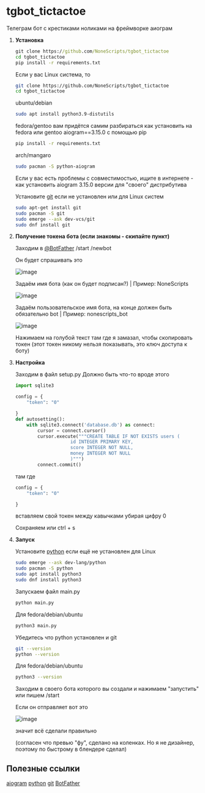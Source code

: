 # tgbot_tictactoe
Телеграм бот с крестиками ноликами на фреймворке аиограм

1. <b>Установка</b>
   ```cmd
   git clone https://github.com/NoneScripts/tgbot_tictactoe
   cd tgbot_tictactoe
   pip install -r requirements.txt
   ```
   Если у вас Linux система, то
   ```zsh
   git clone https://github.com/NoneScripts/tgbot_tictactoe
   cd tgbot_tictactoe
   ```
   ubuntu/debian
   ```zsh
   sudo apt install python3.9-distutils
   ```
   fedora/gentoo вам придётся самим разбираться как установить на fedora или gentoo aiogram==3.15.0 с помощью pip
   ```zsh
   pip install -r requirements.txt
   ```
   
   arch/mangaro
   ```zsh
   sudo pacman -S python-aiogram
   ```
   Если у вас есть проблемы с совместимостью, ищите в интернете - как установить aiogram 3.15.0 версии для "своего" дистрибутива
   
   Установите [git](https://git-scm.com/downloads) если не установлен
   или для Linux систем
   ```zsh
   sudo apt-get install git
   sudo pacman -S git
   sudo emerge --ask dev-vcs/git
   sudo dnf install git
   ```
   
   
2. <b>Получение токена бота (если знакомы - скипайте пункт)</b>

     Заходим в [@BotFather](https://t.me/BotFather)
     /start
     /newbot
     
     Он будет спрашивать это
     
     ![image](https://github.com/user-attachments/assets/c344dbc2-b0ae-4531-b7b4-6baa367ee7db)
   
     Задаём имя бота (как он будет подписан?) | Пример: NoneScripts
   
     ![image](https://github.com/user-attachments/assets/a425d88a-6dd0-43f6-8b4c-8cf5fd8a9e9b)
   
     Задаём пользовательское имя бота, на конце должен быть обязательно bot | Пример: nonescripts_bot
   
     ![image](https://github.com/user-attachments/assets/4d1d53d3-4706-41fa-a5c7-51f215189a5a)
   
     Нажимаем на голубой текст там где я замазал, чтобы скопировать токен (этот токен никому нельзя показывать, это ключ доступа к боту)
  
3. <b>Настройка</b>

   Заходим в файл setup.py
   Должно быть что-то вроде этого
   ```python
   import sqlite3
   
   config = {
       "token": "0"
   
   }
   def autosetting():
       with sqlite3.connect('database.db') as connect:
           cursor = connect.cursor()
           cursor.execute("""CREATE TABLE IF NOT EXISTS users (
                       id INTEGER PRIMARY KEY,
                       score INTEGER NOT NULL,
                       money INTEGER NOT NULL
                       )""")
           connect.commit()
   ```
   там где 
   ```python
   config = {
       "token": "0"
   
   }
   ```
   вставляем свой токен между кавычками убирая цифру 0
   
   Сохраняем или ctrl + s
   
4. <b>Запуск</b>

   Установите [python](https://www.python.org/downloads/) если ещё не установлен
   для Linux
   ```zsh
   sudo emerge --ask dev-lang/python
   sudo pacman -S python
   sudo apt install python3
   sudo dnf install python3
   ```

   Запускаем файл main.py
   ```zsh
   python main.py
   ```
   Для fedora/debian/ubuntu
   ```zsh
   python3 main.py
   ```
   Убедитесь что python установлен и git
   ```zsh
   git --version
   python --version
   ```
   Для fedora/debian/ubuntu
   ```zsh
   python3 --version
   ```

   Заходим в своего бота которого вы создали и нажимаем "запустить" или пишем /start
   
   Если он отправляет вот это 
   
   ![image](https://github.com/user-attachments/assets/0cbbb177-a961-4b69-a524-a73d1f533c92)

   значит всё сделали правильно
   
   (согласен что превью "фу", сделано на коленках. Но я не дизайнер, поэтому по быстрому в блендере сделал)
## Полезные ссылки
[aiogram](https://docs.aiogram.dev/en/v3.15.0/)
[python](https://www.python.org/)
[git](https://git-scm.com/)
[BotFather](https://t.me/BotFather)

